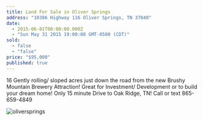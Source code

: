 ```yaml
---
title: Land For Sale in Oliver Springs
address: "10386 Highway 116 Oliver Springs, TN 37840"
date: 
  - 2015-06-01T00:00:00.000Z
  - "Sun May 31 2015 19:00:00 GMT-0500 (CDT)"
sold: 
  - false
  - "false"
price: "$95,000"
published: true
---
```



16 Gently rolling/ sloped acres just down the road from the new Brushy Mountain Brewery Attraction! Great for Investment/ Development or to build your dream home! Only 15 minute Drive to Oak Ridge, TN! Call or text 865-659-4849

![oliversprings]({{site.baseurl}}//assets/images/main/oliversprings.jpg)